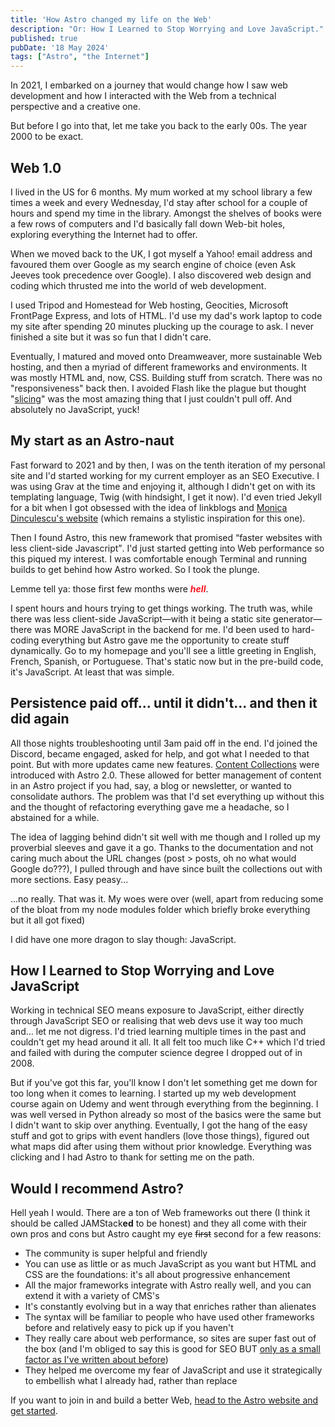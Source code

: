 ```yaml
---
title: 'How Astro changed my life on the Web'
description: "Or: How I Learned to Stop Worrying and Love JavaScript."
published: true
pubDate: '18 May 2024'
tags: ["Astro", "the Internet"]
---
```


In 2021, I embarked on a journey that would change how I saw web development and how I interacted with the Web from a technical perspective and a creative one.

But before I go into that, let me take you back to the early 00s. The year 2000 to be exact.

## Web 1.0

I lived in the US for 6 months. My mum worked at my school library a few times a week and every Wednesday, I'd stay after school for a couple of hours and spend my time in the library. Amongst the shelves of books were a few rows of computers and I'd basically fall down Web-bit holes, exploring everything the Internet had to offer.

When we moved back to the UK, I got myself a Yahoo! email address and favoured them over Google as my search engine of choice (even Ask Jeeves took precedence over Google). I also discovered web design and coding which thrusted me into the world of web development.

I used Tripod and Homestead for Web hosting, Geocities, Microsoft FrontPage Express, and lots of HTML. I'd use my dad's work laptop to code my site after spending 20 minutes plucking up the courage to ask. I never finished a site but it was so fun that I didn't care.

Eventually, I matured and moved onto Dreamweaver, more sustainable Web hosting, and then a myriad of different frameworks and environments. It was mostly HTML and, now, CSS. Building stuff from scratch. There was no "responsiveness" back then. I avoided Flash like the plague but thought "[slicing](https://en.wikipedia.org/wiki/Slicing_(interface_design))" was the most amazing thing that I just couldn't pull off. And absolutely no JavaScript, yuck!

## My start as an Astro-naut

Fast forward to 2021 and by then, I was on the tenth iteration of my personal site and I'd started working for my current employer as an SEO Executive. I was using Grav at the time and enjoying it, although I didn't get on with its templating language, Twig (with hindsight, I get it now). I'd even tried Jekyll for a bit when I got obsessed with the idea of linkblogs and [Monica Dinculescu's website](https://meowni.ca/) (which remains a stylistic inspiration for this one).

Then I found Astro, this new framework that promised <q cite="https://web.archive.org/web/20210426210422/https://astro.build/">faster websites with less client-side Javascript</q>. I'd just started getting into Web performance so this piqued my interest. I was comfortable enough Terminal and running builds to get behind how Astro worked. So I took the plunge.

Lemme tell ya: those first few months were <span style="color:#fc1420;">**_hell_**</span>.

I spent hours and hours trying to get things working. The truth was, while there was less client-side JavaScript&mdash;with it being a static site generator&mdash;there was MORE JavaScript in the backend for me. I'd been used to hard-coding everything but Astro gave me the opportunity to create stuff dynamically. Go to my homepage and you'll see a little greeting in English, French, Spanish, or Portuguese. That's static now but in the pre-build code, it's JavaScript. At least that was simple.

## Persistence paid off... until it didn't... and then it did again

All those nights troubleshooting until 3am paid off in the end. I'd joined the Discord, became engaged, asked for help, and got what I needed to that point. But with more updates came new features. [Content Collections](https://docs.astro.build/en/guides/content-collections/) were introduced with Astro 2.0. These allowed for better management of content in an Astro project if you had, say, a blog or newsletter, or wanted to consolidate authors. The problem was that I'd set everything up without this and the thought of refactoring everything gave me a headache, so I abstained for a while.

The idea of lagging behind didn't sit well with me though and I rolled up my proverbial sleeves and gave it a go. Thanks to the documentation and not caring much about the URL changes (post > posts, oh no what would Google do???), I pulled through and have since built the collections out with more sections. Easy peasy...

...no really. That was it. My woes were over (well, apart from reducing some of the bloat from my node modules folder which briefly broke everything but it all got fixed)

I did have one more dragon to slay though: JavaScript.

## How I Learned to Stop Worrying and Love JavaScript

Working in technical SEO means exposure to JavaScript, either directly through JavaScript SEO or realising that web devs use it way too much and... let me not digress. I'd tried learning multiple times in the past and couldn't get my head around it all. It all felt too much like C++ which I'd tried and failed with during the computer science degree I dropped out of in 2008.

But if you've got this far, you'll know I don't let something get me down for too long when it comes to learning. I started up my web development course again on Udemy and went through everything from the beginning. I was well versed in Python already so most of the basics were the same but I didn't want to skip over anything. Eventually, I got the hang of the easy stuff and got to grips with event handlers (love those things), figured out what maps did after using them without prior knowledge. Everything was clicking and I had Astro to thank for setting me on the path.

## Would I recommend Astro?

Hell yeah I would. There are a ton of Web frameworks out there (I think it should be called JAMStack**ed** to be honest) and they all come with their own pros and cons but Astro caught my eye ~~first~~ second for a few reasons:

* The community is super helpful and friendly
* You can use as little or as much JavaScript as you want but HTML and CSS are the foundations: it's all about progressive enhancement
* All the major frameworks integrate with Astro really well, and you can extend it with a variety of CMS's
* It's constantly evolving but in a way that enriches rather than alienates
* The syntax will be familiar to people who have used other frameworks before and relatively easy to pick up if you haven't
* They really care about web performance, so sites are super fast out of the box (and I'm obliged to say this is good for SEO BUT [only as a small factor as I've written about before](https://lukealexdavis.co.uk/posts/some-caveats-to-seo-and-web-perf/))
* They helped me overcome my fear of JavaScript and use it strategically to embellish what I already had, rather than replace

If you want to join in and build a better Web, [head to the Astro website and get started](https://astro.build/).